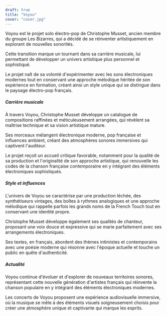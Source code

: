 ```yaml
---
draft: true
title: "Voyou"
cover: "cover.jpg"
---
```


Voyou est le projet solo électro-pop de Christophe Musset, ancien membre du groupe Les Bizarres, qui a décidé de se
réinventer artistiquement en explorant de nouvelles sonorités.

Cette transition marque un tournant dans sa carrière musicale, lui permettant de développer un univers artistique plus
personnel et sophistiqué.

Le projet naît de sa volonté d'expérimenter avec les sons électroniques modernes tout en conservant une approche
mélodique héritée de son expérience en formation, créant ainsi un style unique qui se distingue dans le paysage
électro-pop français.


##### Carrière musicale

À travers Voyou, Christophe Musset développe un catalogue de compositions raffinées et méticuleusement arrangées, qui
révèlent sa maîtrise technique et sa vision artistique mature.

Ses morceaux mélangent électronique moderne, pop française et influences ambient, créant des atmosphères sonores
immersives qui captivent l'auditeur.

Le projet reçoit un accueil critique favorable, notamment pour la qualité de sa production et l'originalité de son
approche artistique, qui renouvelle les codes de la chanson française contemporaine en y intégrant des éléments
électroniques sophistiqués.


##### Style et influences

L'univers de Voyou se caractérise par une production léchée, des synthétiseurs vintages, des boîtes à rythmes
analogiques et une approche mélodique qui rappelle parfois les grands noms de la French Touch tout en conservant une
identité propre.

Christophe Musset développe également ses qualités de chanteur, proposant une voix douce et expressive qui se marie
parfaitement avec ses arrangements électroniques.

Ses textes, en français, abordent des thèmes intimistes et contemporains avec une poésie moderne qui résonne avec
l'époque actuelle et touche un public en quête d'authenticité.


##### Actualité

Voyou continue d'évoluer et d'explorer de nouveaux territoires sonores, représentant cette nouvelle génération
d'artistes français qui réinvente la chanson populaire en y intégrant des éléments électroniques modernes.

Les concerts de Voyou proposent une expérience audiovisuelle immersive, où la musique se mêle à des éléments visuels
soigneusement choisis pour créer une atmosphère unique et captivante qui marque les esprits.
